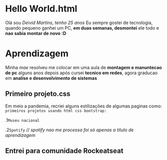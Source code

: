 # Hello World.html

Olá sou *Deivid Martins, tenho 25 anos* Eu sempre gostei de tecnologia, quando pequeno ganhei um PC, **em duas semanas, desmontei** ele todo e **nao sabia montar de novo :D**



# Aprendizagem

Minha *mae* resolveu me colocar em uma aula de **montagem e manuntecao de pc** alguns anos depois após cursei **tecnico em redes**, agora graducao em **analise e desenvolvimento de sistemas**



## Primeiro projeto.css

Em meio a pandemia, recriei alguns estilizações de algumas paginas como: `primeiros projetos usando html css bootstrap:`

  

.1`Museu nacional`

  

.2`Spotify` // *spotify nao me processa foi só apenas a titulo de aprendizagem*

  



##  Entrei para comunidade Rockeatseat
